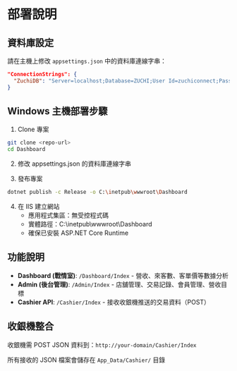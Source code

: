# 部署說明

## 資料庫設定

請在主機上修改 `appsettings.json` 中的資料庫連線字串：

```json
"ConnectionStrings": {
  "ZuchiDB": "Server=localhost;Database=ZUCHI;User Id=zuchiconnect;Password=YOUR_PASSWORD;TrustServerCertificate=True;MultipleActiveResultSets=True;Encrypt=True"
}
```

## Windows 主機部署步驟

1. Clone 專案
```bash
git clone <repo-url>
cd Dashboard
```

2. 修改 appsettings.json 的資料庫連線字串

3. 發布專案
```bash
dotnet publish -c Release -o C:\inetpub\wwwroot\Dashboard
```

4. 在 IIS 建立網站
   - 應用程式集區：無受控程式碼
   - 實體路徑：C:\inetpub\wwwroot\Dashboard
   - 確保已安裝 ASP.NET Core Runtime

## 功能說明

- **Dashboard (戰情室)**: `/Dashboard/Index` - 營收、來客數、客單價等數據分析
- **Admin (後台管理)**: `/Admin/Index` - 店舖管理、交易記錄、會員管理、營收目標
- **Cashier API**: `/Cashier/Index` - 接收收銀機推送的交易資料（POST）

## 收銀機整合

收銀機需 POST JSON 資料到：`http://your-domain/Cashier/Index`

所有接收的 JSON 檔案會儲存在 `App_Data/Cashier/` 目錄
